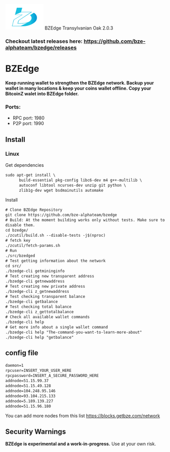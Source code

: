 
<img width="120" height="80" src="doc/imgs/logo.png">
BZEdge Transylvanian Oak 2.0.3

### Checkout latest releases here: https://github.com/bze-alphateam/bzedge/releases


# BZEdge
**Keep running wallet to strengthen the BZEdge network. Backup your wallet in many locations & keep your coins wallet offline. Copy your BitcoinZ walet into BZEdge folder.**

### Ports:
- RPC port: 1980
- P2P port: 1990

Install
-----------------
### Linux


Get dependencies
```{r, engine='bash'}
sudo apt-get install \
      build-essential pkg-config libc6-dev m4 g++-multilib \
      autoconf libtool ncurses-dev unzip git python \
      zlib1g-dev wget bsdmainutils automake
```

Install

```{r, engine='bash'}
# Clone BZEdge Repository
git clone https://github.com/bze-alphateam/bzedge
# Build: At the moment building works only without tests. Make sure to disable them.
cd bzedge/
./zcutil/build.sh --disable-tests -j$(nproc)
# fetch key
./zcutil/fetch-params.sh
# Run
./src/bzedged
# Test getting information about the network
cd src/
./bzedge-cli getmininginfo
# Test creating new transparent address
./bzedge-cli getnewaddress
# Test creating new private address
./bzedge-cli z_getnewaddress
# Test checking transparent balance
./bzedge-cli getbalance
# Test checking total balance 
./bzedge-cli z_gettotalbalance
# Check all available wallet commands
./bzedge-cli help
# Get more info about a single wallet command
./bzedge-cli help "The-command-you-want-to-learn-more-about"
./bzedge-cli help "getbalance"
```

## config file

```
daemon=1
rpcuser=INSERT_YOUR_USER_HERE
rpcpassword=INSERT_A_SECURE_PASSWORD_HERE
addnode=51.15.99.37
addnode=51.15.49.128
addnode=104.248.95.146
addnode=93.104.215.133
addnode=5.189.139.227
addnode=51.15.96.180
```
You can add more nodes from this list https://blocks.getbze.com/network  

Security Warnings
-----------------

**BZEdge is experimental and a work-in-progress.** Use at your own risk.


